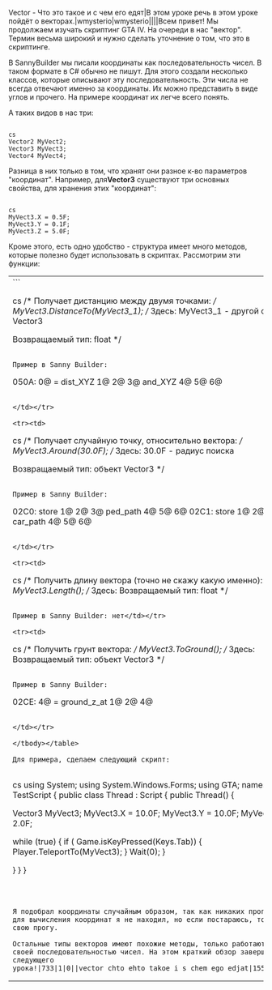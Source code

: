 Vector - Что это такое и с чем его едят|В этом уроке речь в этом уроке пойдёт о векторах.|wmysterio|wmysterio||||Всем привет! Мы продолжаем изучать скриптинг GTA IV. На очереди в нас "вектор". Термин весьма широкий и нужно сделать уточнение о том, что это в скриптинге.

В SannyBuilder мы писали координаты как последовательность чисел. В таком формате в C# обычно не пишут. Для этого создали несколько классов, которые описывают эту последовательность. Эти числа не всегда отвечают именно за координаты. Их можно представить в виде углов и прочего. На примере координат их легче всего понять.

А таких видов в нас три:


```

cs
Vector2 MyVect2;
Vector3 MyVect3;
Vector4 MyVect4;
```



Разница в них только в том, что хранят они разное к-во параметров "координат". Например, для**Vector3** существуют три основных свойства, для хранения этих "координат":


```

cs
MyVect3.X = 0.5F;
MyVect3.Y = 0.1F;
MyVect3.Z = 5.0F;
```



Кроме этого, есть одно удобство - структура имеет много методов, которые полезно будет использовать в скриптах. Рассмотрим эти функции:

<table class="table table-bordered"><tbody>

<tr><td>
```

cs
/* Получает дистанцию между двумя точками: */
MyVect3.DistanceTo(MyVect3_1);
/* Здесь:
MyVect3_1 - другой объект Vector3

Возвращаемый тип: float
*/

```

Пример в Sanny Builder:
```

050A: 0@ = dist_XYZ 1@ 2@ 3@ and_XYZ 4@ 5@ 6@
```

</td></tr>

<tr><td>
```

cs
/* Получает случайную точку, относительно вектора: */
MyVect3.Around(30.0F);
/* Здесь:
30.0F - радиус поиска

Возвращаемый тип: объект Vector3
*/

```

Пример в Sanny Builder:
```

02C0: store 1@ 2@ 3@ ped_path 4@ 5@ 6@
02C1: store 1@ 2@ 3@ car_path 4@ 5@ 6@
```

</td></tr>

<tr><td>
```

cs
/* Получить длину вектора (точно не скажу какую именно): */
MyVect3.Length();
/* Здесь:
Возвращаемый тип: float
*/

```

Пример в Sanny Builder: нет</td></tr>

<tr><td>
```

cs
/* Получить грунт вектора: */
MyVect3.ToGround();
/* Здесь:
Возвращаемый тип: объект Vector3
*/

```

Пример в Sanny Builder:
```

02CE: 4@ = ground_z_at 1@ 2@ 4@
```

</td></tr>

</tbody></table>

Для примера, сделаем следующий скрипт:


```

cs
using System;
using System.Windows.Forms;
using GTA;
namespace TestScript {
 public class Thread : Script {
 public Thread() {

 Vector3 MyVect3;
 MyVect3.X = 10.0F;
 MyVect3.Y = 10.0F;
 MyVect3.Z = 2.0F;

 while (true) {
 if ( Game.isKeyPressed(Keys.Tab)) {
 Player.TeleportTo(MyVect3);
 }
 Wait(0);
 }

} } }
```



Я подобрал координаты случайным образом, так как никаких программ для вычисления координат я не находил, но если постараюсь, то сделаю свою прогу.

Остальные типы векторов имеют похожие методы, только работают уже со своей последовательностью чисел. На этом краткий обзор завершен. До следующего урока!|733|1|0||vector_chto_ehto_takoe_i_s_chem_ego_edjat|1552392983